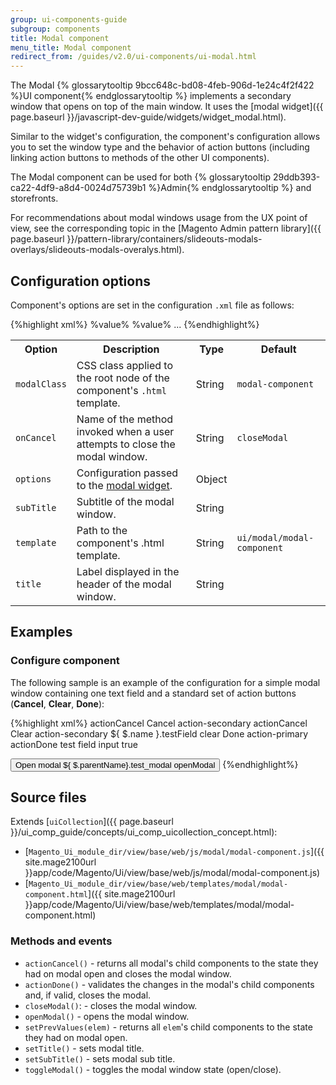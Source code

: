 ```yaml
---
group: ui-components-guide
subgroup: components
title: Modal сomponent
menu_title: Modal component
redirect_from: /guides/v2.0/ui-components/ui-modal.html
---
```


The Modal {% glossarytooltip 9bcc648c-bd08-4feb-906d-1e24c4f2f422 %}UI component{% endglossarytooltip %} implements a secondary window that opens on top of the main window. It uses the [modal widget]({{ page.baseurl }}/javascript-dev-guide/widgets/widget_modal.html).

Similar to the widget's configuration, the component's configuration allows you to set the window type and the behavior of action buttons (including linking action buttons to methods of the other UI components).

The Modal component can be used for both {% glossarytooltip 29ddb393-ca22-4df9-a8d4-0024d75739b1 %}Admin{% endglossarytooltip %} and storefronts.

For recommendations about modal windows usage from the UX point of view, see the corresponding topic in the [Magento Admin pattern library]({{ page.baseurl }}/pattern-library/containers/slideouts-modals-overlays/slideouts-modals-overalys.html).

## Configuration options

Component's options are set in the configuration `.xml` file as follows:

{%highlight xml%}
 <modal name="test_modal">
    <argument name="data" xsi:type="array">
        <item name="config" xsi:type="array">
            <!-- Configurable options are specified here -->
            <item name="%option1%" xsi:type="%type%">%value%</item>
            <item name="%option2%" xsi:type="%type%">%value%</item>
            ...
        </item>
    </argument>
</modal>
{%endhighlight%}

<table>
  <tr>
    <th>Option</th>
    <th>Description</th>
    <th>Type</th>
    <th>Default</th>
  </tr>
  <tr>
    <td><code>modalClass</code></td>
    <td>CSS class applied to the root node of the component's <code>.html</code> template.</td>
    <td>String</td>
    <td><code>modal-component</code></td>
  </tr>
  <tr>
    <td><code>onCancel</code></td>
    <td>Name of the method invoked when a user attempts to close the modal window.</td>
    <td>String</td>
    <td><code>closeModal</code></td>
  </tr>
  <tr>
    <td><code>options</code></td>
    <td>Configuration passed to the <a href="{{ page.baseurl }}/javascript-dev-guide/widgets/widget_modal.html">modal widget</a>.</td>
    <td>Object</td>
    <td />
  </tr>
  <tr>
    <td><code>subTitle</code></td>
    <td>Subtitle of the modal window.</td>
    <td>String</td>
    <td />
  </tr>
  <tr>
    <td><code>template</code></td>
    <td>Path to the component's .html template.</td>
    <td>String</td>
    <td><code>ui/modal/modal-component</code></td>
  </tr>
  <tr>
    <td><code>title</code></td>
    <td>Label displayed in the header of the modal window.</td>
    <td>String</td>
    <td />
  </tr>
</table>

## Examples

### Configure component

The following sample is an example of the configuration for a simple modal window containing one text field and a standard set of action buttons (**Cancel**, **Clear**, **Done**):

{%highlight xml%}
<modal name="test_modal">
    <argument name="data" xsi:type="array">
        <item name="config" xsi:type="array">
            <item name="onCancel" xsi:type="string">actionCancel</item>
            <item name="options" xsi:type="array">
                <item name="buttons" xsi:type="array">
                    <item name="0" xsi:type="array">
                        <item name="text" xsi:type="string">Cancel</item>
                        <item name="class" xsi:type="string">action-secondary</item>
                        <item name="actions" xsi:type="array">
                            <item name="0" xsi:type="string">actionCancel</item>
                        </item>
                    </item>
                    <item name="1" xsi:type="array">
                        <item name="text" xsi:type="string">Clear</item>
                        <item name="class" xsi:type="string">action-secondary</item>
                        <item name="actions" xsi:type="array">
                            <item name="0" xsi:type="array">
                                <item name="targetName" xsi:type="string">${ $.name }.testField</item>
                                <item name="actionName" xsi:type="string">clear</item>
                            </item>
                        </item>
                    </item>
                    <item name="2" xsi:type="array">
                        <item name="text" xsi:type="string">Done</item>
                        <item name="class" xsi:type="string">action-primary</item>
                        <item name="actions" xsi:type="array">
                            <item name="0" xsi:type="string">actionDone</item>
                        </item>
                    </item>
                </item>
            </item>
        </item>
    </argument>
    <field name="testField">
        <argument name="data" xsi:type="array">
            <item name="config" xsi:type="array">
                <item name="label" xsi:type="string">test field</item>
                <item name="formElement" xsi:type="string">input</item>
                <item name="visible" xsi:type="boolean">true</item>
            </item>
        </argument>
    </field>
</modal>

<button name="modal_button">
    <argument name="data" xsi:type="array">
        <item name="config" xsi:type="array">
            <item name="title" xsi:type="string">Open modal</item>
            <item name="actions" xsi:type="array">
                <item name="0" xsi:type="array">
                    <item name="targetName" xsi:type="string">${ $.parentName}.test_modal</item>
                    <item name="actionName" xsi:type="string">openModal</item>
                </item>
            </item>
        </item>
    </argument>
</button>
{%endhighlight%}

## Source files

Extends [`uiCollection`]({{ page.baseurl }}/ui_comp_guide/concepts/ui_comp_uicollection_concept.html):

- [`Magento_Ui_module_dir/view/base/web/js/modal/modal-component.js`]({{ site.mage2100url }}app/code/Magento/Ui/view/base/web/js/modal/modal-component.js)
- [`Magento_Ui_module_dir/view/base/web/templates/modal/modal-component.html`]({{ site.mage2100url }}app/code/Magento/Ui/view/base/web/templates/modal/modal-component.html)

### Methods and events

- `actionCancel()` - returns all modal's child components to the state they had on modal open and closes the modal window.
- `actionDone()` - validates the changes in the modal's child components and, if valid, closes the modal.
- `closeModal()`: - closes the modal window.
- `openModal()` - opens the modal window.
- `setPrevValues(elem)` - returns all `elem`'s child components to the state they had on modal open.
- `setTitle()` - sets modal title.
- `setSubTitle()` - sets modal sub title.
- `toggleModal()` - toggles the modal window state (open/close).
